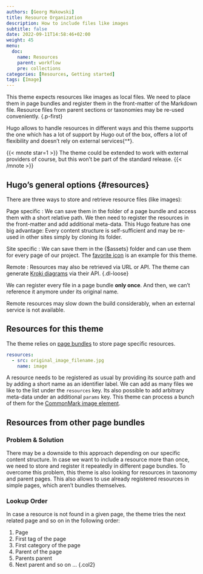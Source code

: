 ```yaml
---
authors: [Georg Makowski]
title: Resource Organization
description: How to include files like images
subtitle: false
date: 2022-09-11T14:58:46+02:00 
weight: 45
menu:
  doc:
    name: Resources
    parent: workflow 
    pre: collections
categories: [Resources, Getting started]
tags: [Image]
---
```


This theme expects resources like images as local files. We need to place them in page bundles and register them in the front-matter of the Markdown file. Resource files from parent sections or taxonomies may be re-used conveniently.
{.p-first} <!--more-->

Hugo allows to handle resources in different ways and this theme supports the one which has a lot of support by Hugo out of the box, offers a lot of flexibility and doesn’t rely on external services{^*}.

{{< mnote star=1 >}}
The theme could be extended to work with external providers of course, but this won’t be part of the standard release.
{{< /mnote >}}

## Hugo’s general options {#resources}

There are three ways to store and retrieve resource files (like images):

Page specific
: We can save them in the folder of a page bundle and access them with a short relative path. We then need to register the resources in the front-matter and add additional meta-data. This Hugo feature has one big advantage: Every content structure is self-sufficient and may be re-used in other sites simply by cloning its folder.

Site specific
: We can save them in the {$assets} folder and can use them for every page of our project. The [favorite icon](/doc/site/favicon) is an example for this theme.

Remote
: Resources may also be retrieved via URL or API. The theme can generate [Kroki diagrams](https://kroki.io) via their API.
{.dl-loose}

We can register every file in a page bundle **only once**. And then, we can’t reference it anymore under its original name.

Remote resources may slow down the build considerably, when an external service is not available. 

## Resources for this theme

The theme relies on [page bundles](/doc/intro/workflow/content#bundles) to store page specific resources.

```YAML {.left}
resources:
  - src: original_image_filename.jpg
    name: image
```

A resource needs to be registered as usual by providing its source path and by adding a short name as an identifier label. We can add as many files we like to the list under the `resources` key. Its also possible to add arbitrary meta-data under an additional `params` key. This theme can process a bunch of them for the [CommonMark image element](doc/basic/image/syntax#resource-meta-data).

## Resources from other page bundles

### Problem & Solution

There may be a downside to this approach depending on our specific content structure. In case we want to include a resource more than once, we need to store and register it repeatedly in different page bundles. To overcome this problem, this theme is also looking for resources in taxonomy and parent pages. This also allows to use already registered resources in simple pages, which aren’t bundles themselves.

### Lookup Order

In case a resource is not found in a given page, the theme tries the next related page and so on in the following order:

1. Page
2. First tag of the page
3. First category of the page
4. Parent of the page
5. Parents parent
6. Next parent and so on …
{.col2}
